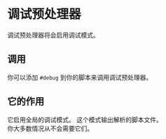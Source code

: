 # 调试预处理器

调试预处理器将会启用调试模式。

## 调用

你可以添加 `#debug` 到你的脚本来调用调试预处理器。

## 它的作用

它启用全局的调试模式。 这个模式输出解析的脚本文件。  
你大多数情况从不会需要它们。